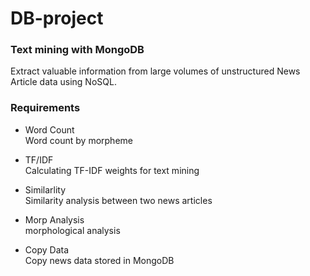 # DB-project
### Text mining with MongoDB  
Extract valuable information from large volumes of unstructured  News Article data using NoSQL.

### Requirements  
- Word Count  
Word count by morpheme

- TF/IDF  
Calculating TF-IDF weights for text mining

- Similarlity  
Similarity analysis between two news articles

- Morp Analysis  
morphological analysis

- Copy Data  
Copy news data stored in MongoDB
